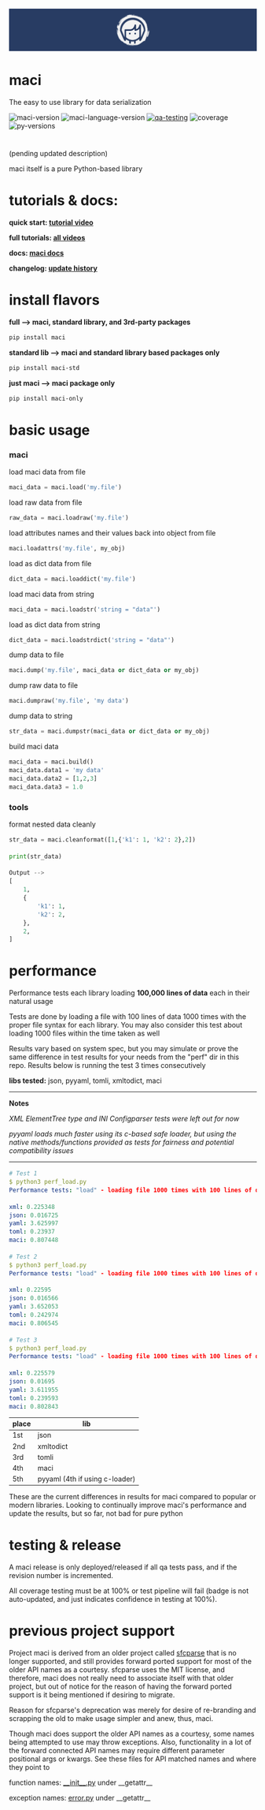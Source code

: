 [![Docs](https://raw.githubusercontent.com/aaronater10/maci/1.0.0/ext/maci_cover.png)](https://docs.macilib.org/)

# maci
The easy to use library for data serialization

![maci-version](https://img.shields.io/pypi/v/maci.svg?label=maci&color=blue)
![maci-language-version](https://img.shields.io/badge/lang-v1.0.0-purple)
[![qa-testing](https://github.com/aaronater10/maci/actions/workflows/maci_qa.yml/badge.svg)](https://github.com/aaronater10/maci/actions/workflows/maci_qa.yml)
![coverage](https://img.shields.io/badge/coverage-100%25-red)
![py-versions](https://img.shields.io/badge/py_versions-3.7_%7C_3.8_%7C_3.9_%7C_3.10_%7C_3.11_%7C_3.12-%23FFD43B)

#

(pending updated description)

maci itself is a pure Python-based library

# tutorials & docs:
**quick start: [tutorial video](https://docs.macilib.org/watch/quick-start)**

**full tutorials: [all videos](https://docs.macilib.org/watch/full-training-series)**

**docs: [maci docs](https://docs.macilib.org/)**

**changelog: [update history](https://docs.macilib.org/updates/changelog)**


# install flavors

**full --> maci, standard library, and 3rd-party packages**
```bash
pip install maci
```
**standard lib --> maci and standard library based packages only**
```bash
pip install maci-std
```
**just maci --> maci package only**
```bash
pip install maci-only
```

# basic usage
### maci

load maci data from file
```python
maci_data = maci.load('my.file')
```
load raw data from file
```python
raw_data = maci.loadraw('my.file')
```
load attributes names and their values back into object from file
```python
maci.loadattrs('my.file', my_obj)
```
load as dict data from file
```python
dict_data = maci.loaddict('my.file')
```
load maci data from string
```python
maci_data = maci.loadstr('string = "data"')
```
load as dict data from string
```python
dict_data = maci.loadstrdict('string = "data"')
```
dump data to file
```python
maci.dump('my.file', maci_data or dict_data or my_obj)
```
dump raw data to file
```python
maci.dumpraw('my.file', 'my data')
```
dump data to string
```python
str_data = maci.dumpstr(maci_data or dict_data or my_obj)
```
build maci data
```python
maci_data = maci.build()
maci_data.data1 = 'my data'
maci_data.data2 = [1,2,3]
maci_data.data3 = 1.0
```

### tools
format nested data cleanly
```python
str_data = maci.cleanformat([1,{'k1': 1, 'k2': 2},2])

print(str_data)

Output -->
[
    1,
    {
        'k1': 1,
        'k2': 2,
    },
    2,
]
```
# performance

Performance tests each library loading **100,000 lines of data** each in their natural usage

Tests are done by loading a file with 100 lines of data 1000 times with the proper file syntax for each library. You may also consider this test about loading 1000 files within the time taken as well

Results vary based on system spec, but you may simulate or prove the same difference in test results for your needs from the "perf" dir in this repo. Results below is running the test 3 times consecutively

**libs tested:** json, pyyaml, tomli, xmltodict, maci

---

**Notes**

*XML ElementTree type and INI Configparser tests were left out for now*

*pyyaml loads much faster using its c-based safe loader, but using the native methods/functions provided as tests for fairness and potential compatibility issues*


---
[//]: <> (chose yml for nice color syntax)
```yml
# Test 1
$ python3 perf_load.py 
Performance tests: "load" - loading file 1000 times with 100 lines of data

xml: 0.225348
json: 0.016725
yaml: 3.625997
toml: 0.23937
maci: 0.807448

# Test 2
$ python3 perf_load.py 
Performance tests: "load" - loading file 1000 times with 100 lines of data

xml: 0.22595
json: 0.016566
yaml: 3.652053
toml: 0.242974
maci: 0.806545

# Test 3
$ python3 perf_load.py 
Performance tests: "load" - loading file 1000 times with 100 lines of data

xml: 0.225579
json: 0.01695
yaml: 3.611955
toml: 0.239593
maci: 0.802843
```

| place | lib |
| ----- | --- |
| 1st   | json |
| 2nd   | xmltodict |
| 3rd   | tomli |
| 4th   | maci |
| 5th   | pyyaml (4th if using c-loader) |

These are the current differences in results for maci compared to popular or modern libraries. Looking to continually improve maci's performance and update the results, but so far, not bad for pure python

# testing & release
A maci release is only deployed/released if all qa tests pass, and if the revision number is incremented.

All coverage testing must be at 100% or test pipeline will fail (badge is not auto-updated, and just indicates confidence in testing at 100%).

# previous project support
Project maci is derived from an older project called [sfcparse](https://github.com/aaronater10/sfcparse) that is no longer supported, and still provides forward ported support for most of the older API names as a courtesy. sfcparse uses the MIT license, and therefore, maci does not really need to associate itself with that older project, but out of notice for the reason of having the forward ported support is it being mentioned if desiring to migrate.

Reason for sfcparse's deprecation was merely for desire of re-branding and scrapping the old to make usage simpler and anew, thus, maci.

Though maci does support the older API names as a courtesy, some names being attempted to use may throw exceptions. Also, functionality in a lot of the forward connected API names may require different parameter positional args or kwargs. See these files for API matched names and where they point to

function names: [\_\_init\_\_.py](https://github.com/aaronater10/maci/blob/main/src/maci/__init__.py) under \_\_getattr\_\_

exception names: [error.py](https://github.com/aaronater10/maci/blob/main/src/maci/error.py) under \_\_getattr\_\_